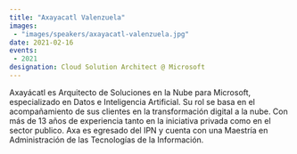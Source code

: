 ```yaml
---
title: "Axayacatl Valenzuela"
images: 
 - "images/speakers/axayacatl-valenzuela.jpg"
date: 2021-02-16
events:
 - 2021
designation: Cloud Solution Architect @ Microsoft 
---
```


Axayácatl es Arquitecto de Soluciones en la Nube para Microsoft, especializado en Datos e Inteligencia Artificial. Su rol se basa en el acompañamiento de sus clientes en la transformación digital a la nube. Con más de 13 años de experiencia tanto en la iniciativa privada como en el sector publico. Axa es egresado del IPN y cuenta con una Maestría en Administración de las Tecnologías de la Información.